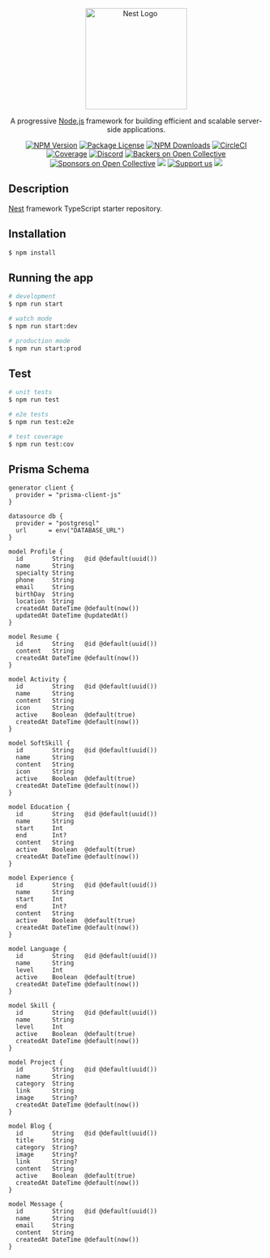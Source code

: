 <p align="center">
  <a href="http://nestjs.com/" target="blank"><img src="https://nestjs.com/img/logo-small.svg" width="200" alt="Nest Logo" /></a>
</p>

[circleci-image]: https://img.shields.io/circleci/build/github/nestjs/nest/master?token=abc123def456
[circleci-url]: https://circleci.com/gh/nestjs/nest

  <p align="center">A progressive <a href="http://nodejs.org" target="_blank">Node.js</a> framework for building efficient and scalable server-side applications.</p>
    <p align="center">
<a href="https://www.npmjs.com/~nestjscore" target="_blank"><img src="https://img.shields.io/npm/v/@nestjs/core.svg" alt="NPM Version" /></a>
<a href="https://www.npmjs.com/~nestjscore" target="_blank"><img src="https://img.shields.io/npm/l/@nestjs/core.svg" alt="Package License" /></a>
<a href="https://www.npmjs.com/~nestjscore" target="_blank"><img src="https://img.shields.io/npm/dm/@nestjs/common.svg" alt="NPM Downloads" /></a>
<a href="https://circleci.com/gh/nestjs/nest" target="_blank"><img src="https://img.shields.io/circleci/build/github/nestjs/nest/master" alt="CircleCI" /></a>
<a href="https://coveralls.io/github/nestjs/nest?branch=master" target="_blank"><img src="https://coveralls.io/repos/github/nestjs/nest/badge.svg?branch=master#9" alt="Coverage" /></a>
<a href="https://discord.gg/G7Qnnhy" target="_blank"><img src="https://img.shields.io/badge/discord-online-brightgreen.svg" alt="Discord"/></a>
<a href="https://opencollective.com/nest#backer" target="_blank"><img src="https://opencollective.com/nest/backers/badge.svg" alt="Backers on Open Collective" /></a>
<a href="https://opencollective.com/nest#sponsor" target="_blank"><img src="https://opencollective.com/nest/sponsors/badge.svg" alt="Sponsors on Open Collective" /></a>
  <a href="https://paypal.me/kamilmysliwiec" target="_blank"><img src="https://img.shields.io/badge/Donate-PayPal-ff3f59.svg"/></a>
    <a href="https://opencollective.com/nest#sponsor"  target="_blank"><img src="https://img.shields.io/badge/Support%20us-Open%20Collective-41B883.svg" alt="Support us"></a>
  <a href="https://twitter.com/nestframework" target="_blank"><img src="https://img.shields.io/twitter/follow/nestframework.svg?style=social&label=Follow"></a>
</p>
  <!--[![Backers on Open Collective](https://opencollective.com/nest/backers/badge.svg)](https://opencollective.com/nest#backer)
  [![Sponsors on Open Collective](https://opencollective.com/nest/sponsors/badge.svg)](https://opencollective.com/nest#sponsor)-->

## Description

[Nest](https://github.com/nestjs/nest) framework TypeScript starter repository.

## Installation

```bash
$ npm install
```

## Running the app

```bash
# development
$ npm run start

# watch mode
$ npm run start:dev

# production mode
$ npm run start:prod
```

## Test

```bash
# unit tests
$ npm run test

# e2e tests
$ npm run test:e2e

# test coverage
$ npm run test:cov
```

## Prisma Schema
```prisma
generator client {
  provider = "prisma-client-js"
}

datasource db {
  provider = "postgresql"
  url      = env("DATABASE_URL")
}

model Profile {
  id        String   @id @default(uuid())
  name      String
  specialty String
  phone     String
  email     String
  birthDay  String
  location  String
  createdAt DateTime @default(now())
  updatedAt DateTime @updatedAt()
}

model Resume {
  id        String   @id @default(uuid())
  content   String
  createdAt DateTime @default(now())
}

model Activity {
  id        String   @id @default(uuid())
  name      String
  content   String
  icon      String
  active    Boolean  @default(true)
  createdAt DateTime @default(now())
}

model SoftSkill {
  id        String   @id @default(uuid())
  name      String
  content   String
  icon      String
  active    Boolean  @default(true)
  createdAt DateTime @default(now())
}

model Education {
  id        String   @id @default(uuid())
  name      String
  start     Int
  end       Int?
  content   String
  active    Boolean  @default(true)
  createdAt DateTime @default(now())
}

model Experience {
  id        String   @id @default(uuid())
  name      String
  start     Int
  end       Int?
  content   String
  active    Boolean  @default(true)
  createdAt DateTime @default(now())
}

model Language {
  id        String   @id @default(uuid())
  name      String
  level     Int
  active    Boolean  @default(true)
  createdAt DateTime @default(now())
}

model Skill {
  id        String   @id @default(uuid())
  name      String
  level     Int
  active    Boolean  @default(true)
  createdAt DateTime @default(now())
}

model Project {
  id        String   @id @default(uuid())
  name      String
  category  String
  link      String
  image     String?
  createdAt DateTime @default(now())
}

model Blog {
  id        String   @id @default(uuid())
  title     String
  category  String?
  image     String?
  link      String?
  content   String
  active    Boolean  @default(true)
  createdAt DateTime @default(now())
}

model Message {
  id        String   @id @default(uuid())
  name      String
  email     String
  content   String
  createdAt DateTime @default(now())
}

```